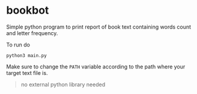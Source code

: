 # bookbot

Simple python program to print report of book text containing words count and letter frequency.

To run do
```
python3 main.py
```

Make sure to change the `PATH` variable according to the path where your target text file is.

> no external python library needed
